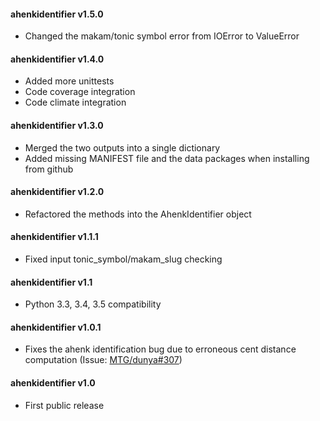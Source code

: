 #### ahenkidentifier v1.5.0
 - Changed the makam/tonic symbol error from IOError to ValueError

#### ahenkidentifier v1.4.0
 - Added more unittests
 - Code coverage integration
 - Code climate integration

#### ahenkidentifier v1.3.0
 - Merged the two outputs into a single dictionary
 - Added missing MANIFEST file and the data packages when installing from github

#### ahenkidentifier v1.2.0
 - Refactored the methods into the AhenkIdentifier object

#### ahenkidentifier v1.1.1
 - Fixed input tonic_symbol/makam_slug checking

#### ahenkidentifier v1.1
 - Python 3.3, 3.4, 3.5 compatibility

#### ahenkidentifier v1.0.1
 - Fixes the ahenk identification bug due to erroneous cent distance computation (Issue: [MTG/dunya#307](https://github.com/MTG/dunya/issues/307))

#### ahenkidentifier v1.0
 - First public release
